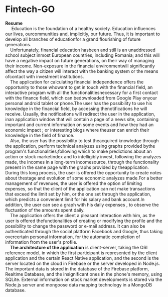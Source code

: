 # Fintech-GO
<b>Resume</b>  <br/> &nbsp;&nbsp;&nbsp;&nbsp; Education is the foundation of a healthy society. Education influences our lives, ourcommunities and, implicitly, our future. Thus, it is important to develop all branches of educationfor a grand flourishing of future generations.
<br/>&nbsp;&nbsp;&nbsp;&nbsp;Unfortunately, financial education hasbeen and still is an unaddressed school subject inmost European countries, including Romania; and this will have a negative impact on future generations, on their way of managing their income. Non-exposure in the financial environmentwill significantly affect the way a citizen will interact with the banking system or the means ofcontact with investment institutions.
<br/>&nbsp;&nbsp;&nbsp;&nbsp;The application for calculating financial independence offers the opportunity to those whowant to get in touch with the financial field, an interactive program with all the functionalitiesnecessary for a first contact with the finance field, which can bedownloaded from Google Play onyour personal android tablet or phone.The user has the possibility to use his knowledge in the financial field, by accessing thenotifications he will receive. Usually, the notifications will redirect the user in the application, inan application window that will contain a page of a news site, containing important and current information on some events and how they had an economic impact ; or interesting blogs where theuser can enrich their knowledge in the field of finance.
<br/>&nbsp;&nbsp;&nbsp;&nbsp;Also, the user has the possibility to test theacquired knowledge through the application, perform technical analyzes using graphs provided bythe program's functionalities;following which to make predictions about an action or stock marketindex and to intelligibly invest, following the analyzes made, the incomes in a long-term incomesource, through the functionality present in the same page with the graphs provided by theapplication. During this long process, the user is offered the opportunity to create notes about thestage and evolution of some economic analyzes made.For a better management of revenues, the user is offered the option of limiting expenses, so that the client of the application can not make transactions that exceed the limit set by him, or the one set through the application, which predicts a convenient limit for his salary and bank account.In addition, the user can see a graph with his daily expenses , to observe the fluctuation of the amounts spent daily.
<br/>&nbsp;&nbsp;&nbsp;&nbsp;The application offers the client a pleasant interaction with him, as the user is offered thefunctionalities of creating or modifying the profile and the possibility to change the password or e-mail address. It can also be authenticated through the social platform Facebook and Google, thus taking overcertain personal information, for the automatic completion of information from the user's profile.
<br/>&nbsp;&nbsp;&nbsp;&nbsp;<b>The architecture of the application</b> is client-server, taking the OSI reference model, in which the first participant is represented by the client application and the certain React Native application, and the second is the server located on the cloud in Firebase or the server developed in Node.js. The important data is stored in the database of the Firebase platform, Realtime Database, and the insignificant ones in the phone's memory, using SQLite. External information on stock market developments is stored via the Node.js server and mongoose data mapping technology in a MongoDB database.
